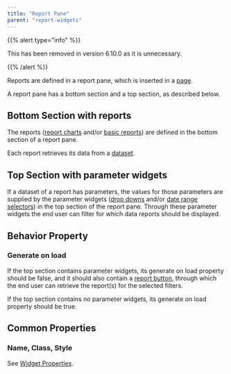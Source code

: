 ```yaml
---
title: "Report Pane"
parent: "report-widgets"
---
```


{{% alert type="info" %}}

This has been removed in version 6.10.0 as it is unnecessary.

{{% /alert %}}

Reports are defined in a report pane, which is inserted in a [page](pages).

A report pane has a bottom section and a top section, as described below.

## Bottom Section with reports

The reports ([report charts](report-chart) and/or [basic reports](basic-reports)) are defined in the bottom section of a report pane.

Each report retrieves its data from a [dataset](data-sets).

## Top Section with parameter widgets

If a dataset of a report has parameters, the values for those parameters are supplied by the parameter widgets ([drop downs](drop-down) and/or [date range selectors](date-range-selector)) in the top section of the report pane. Through these parameter widgets the end user can filter for which data reports should be displayed.

## Behavior Property

### Generate on load

If the top section contains parameter widgets, its generate on load property should be false, and it should also contain a [report button](report-button), through which the end user can retrieve the report(s) for the selected filters.

If the top section contains no parameter widgets, its generate on load property should be true.

## Common Properties

### Name, Class, Style

See [Widget Properties](common-widget-properties).
